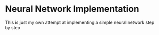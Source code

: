 <h1>Neural Network Implementation</h1>
<p>This is just my own attempt at implementing a simple neural network step by step</p>